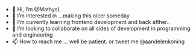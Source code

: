 - 👋 Hi, I’m @MathysL
- 👀 I’m interested in ...making this nicer someday
- 🌱 I’m currently learning frontend development and back afther..
- 💞️ I’m looking to collaborate on all sides of development in programming and engineering
- 📫 How to reach me ... well be patient. or tweet me @aandelenkoning

<!---
MathysL/MathysL is a ✨ special ✨ repository because its `README.md` (this file) appears on your GitHub profile.
You can click the Preview link to take a look at your changes.
--->
